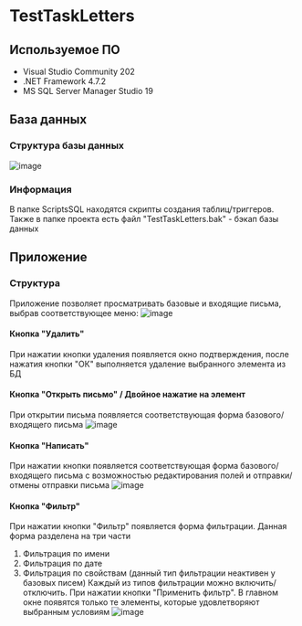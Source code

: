 # TestTaskLetters

## Используемое ПО
* Visual Studio Community 202
* .NET Framework 4.7.2
* MS SQL Server Manager Studio 19

## База данных
### Структура базы данных
![image](https://github.com/SiVittorio/TestTaskLetters/assets/62559964/47f46e48-ff15-47dd-9196-68e9f4021350)
### Информация
В папке ScriptsSQL находятся скрипты создания таблиц/триггеров. Также в папке проекта есть файл "TestTaskLetters.bak" - бэкап базы данных

## Приложение
### Структура
Приложение позволяет просматривать базовые и входящие письма, выбрав соответствующее меню: 
![image](https://github.com/SiVittorio/TestTaskLetters/assets/62559964/79e0b8cc-0053-40c5-a163-c68675d3094f)

#### Кнопка "Удалить"
При нажатии кнопки удаления появляется окно подтверждения, после нажатия кнопки "ОК" выполняется удаление выбранного элемента из БД

#### Кнопка "Открыть письмо" / Двойное нажатие на элемент
При открытии письма появляется соответствующая форма базового/входящего письма
![image](https://github.com/SiVittorio/TestTaskLetters/assets/62559964/05477575-5dfc-480c-acb0-6d56fc8503bb)


#### Кнопка "Написать"
При нажатии кнопки появляется соответствующая форма базового/входящего письма с возможностью редактирования полей и отправки/отмены отправки письма
![image](https://github.com/SiVittorio/TestTaskLetters/assets/62559964/c6f492d5-cf06-402e-8b40-c647183f10c8)

#### Кнопка "Фильтр"
При нажатии кнопки "Фильтр" появляется форма фильтрации. Данная форма разделена на три части
1. Фильтрация по имени
2. Фильтрация по дате
3. Фильтрация по свойствам (данный тип фильтрации неактивен у базовых писем)
Каждый из типов фильтрации можно включить/отключить. При нажатии кнопки "Применить фильтр". В главном окне появятся только те элементы, которые удовлетворяют выбранным условиям
![image](https://github.com/SiVittorio/TestTaskLetters/assets/62559964/23395362-121a-4096-afa8-6906e6917ac4)


